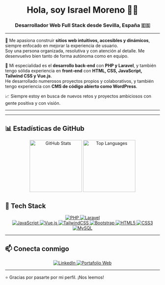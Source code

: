 <h1 align="center">Hola, soy Israel Moreno 👋🏽</h1>
<h3 align="center">Desarrollador Web Full Stack desde Sevilla, España 🇪🇸</h3>

---

🎯 Me apasiona construir **sitios web intuitivos, accesibles y dinámicos**, siempre enfocado en mejorar la experiencia de usuario.  
Soy una persona organizada, resolutiva y con atención al detalle. Me desenvuelvo bien tanto de forma autónoma como en equipo.

🔧 Mi especialidad es el **desarrollo back-end** con **PHP y Laravel**, y también tengo sólida experiencia en **front-end** con **HTML, CSS, JavaScript, Tailwind CSS y Vue.js**.  
He desarrollado numerosos proyectos propios y colaborativos, y también tengo experiencia con **CMS de código abierto como WordPress**.

📈 Siempre estoy en busca de nuevos retos y proyectos ambiciosos con gente positiva y con visión.

---

---

## 📊 Estadísticas de GitHub

<div align="center">
  <img src="https://github-readme-stats.vercel.app/api?username=imorlab&show_icons=true&theme=radical&count_private=true&hide=issues" alt="GitHub Stats" height="170px"/>
  <img src="https://github-readme-stats.vercel.app/api/top-langs/?username=imorlab&layout=compact&theme=radical&langs_count=6" alt="Top Languages" height="170px"/>
</div>

## 🚀 Tech Stack

<div align="center">
  <!-- Backend -->
  <a href="https://www.php.net" target="_blank" rel="noreferrer">
    <img src="https://img.shields.io/badge/PHP-787CB5?style=for-the-badge&logo=php&logoColor=white&labelColor=101010" alt="PHP"/>
  </a>
  <a href="https://laravel.com/" target="_blank" rel="noreferrer">
    <img src="https://img.shields.io/badge/Laravel-F05340?style=for-the-badge&logo=laravel&logoColor=white&labelColor=101010" alt="Laravel"/>
  </a>

  <br/>

  <!-- Frontend -->
  <a href="https://www.javascript.com/" target="_blank" rel="noreferrer">
    <img src="https://img.shields.io/badge/JavaScript-F7DF1E?style=for-the-badge&logo=javascript&logoColor=white&labelColor=101010" alt="JavaScript"/>
  </a>
  <a href="https://vuejs.org/" target="_blank" rel="noreferrer">
    <img src="https://img.shields.io/badge/Vue.js-42B883?style=for-the-badge&logo=vue.js&logoColor=white&labelColor=101010" alt="Vue.js"/>
  </a>
  <a href="https://tailwindcss.com/" target="_blank" rel="noreferrer">
    <img src="https://img.shields.io/badge/TailwindCSS-38B2AC?style=for-the-badge&logo=tailwind-css&logoColor=white&labelColor=101010" alt="TailwindCSS"/>
  </a>
  <a href="https://getbootstrap.com" target="_blank" rel="noreferrer">
    <img src="https://img.shields.io/badge/Bootstrap-9146FF?style=for-the-badge&logo=bootstrap&logoColor=white&labelColor=101010" alt="Bootstrap"/>
  </a>
  <a href="https://www.w3.org/html/" target="_blank" rel="noreferrer">
    <img src="https://img.shields.io/badge/HTML5-FA7343?style=for-the-badge&logo=html5&logoColor=white&labelColor=101010" alt="HTML5"/>
  </a>
  <a href="https://www.w3schools.com/css/" target="_blank" rel="noreferrer">
    <img src="https://img.shields.io/badge/CSS3-1575F9?style=for-the-badge&logo=css3&logoColor=white&labelColor=101010" alt="CSS3"/>
  </a>
  
  <br/>

  
  <!-- Database -->
  <a href="https://www.mysql.com/" target="_blank" rel="noreferrer">
    <img src="https://img.shields.io/badge/MySQL-4479A1?style=for-the-badge&logo=mysql&logoColor=white&labelColor=101010" alt="MySQL"/>
  </a>

</div>

---

## 📫 Conecta conmigo

<div align="center">

  <a href="https://linkedin.com/in/israelmorenolabrador" target="_blank">
    <img src="https://img.shields.io/badge/LinkedIn-Israel_Moreno-0077B5?style=for-the-badge&logo=linkedin&logoColor=white&labelColor=101010" alt="LinkedIn"/>
  </a>
  
  <a href="https://imorlab.github.io/imorlab-portfolio/" target="_blank">
    <img src="https://img.shields.io/badge/Portafolio-imorlab.github.io-00C896?style=for-the-badge&logo=dev.to&logoColor=white&labelColor=101010" alt="Portafolio Web"/>
  </a>

</div>

---

⭐ Gracias por pasarte por mi perfil. ¡Nos leemos!